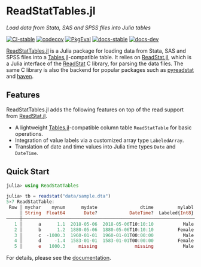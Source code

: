 # ReadStatTables.jl

*Load data from Stata, SAS and SPSS files into Julia tables*

[![CI-stable][CI-stable-img]][CI-stable-url]
[![codecov][codecov-img]][codecov-url]
[![PkgEval][pkgeval-img]][pkgeval-url]
[![docs-stable][docs-stable-img]][docs-stable-url]
[![docs-dev][docs-dev-img]][docs-dev-url]

[CI-stable-img]: https://github.com/junyuan-chen/ReadstatTables.jl/workflows/CI-stable/badge.svg
[CI-stable-url]: https://github.com/junyuan-chen/ReadstatTables.jl/actions?query=workflow%3ACI-stable

[codecov-img]: https://codecov.io/gh/junyuan-chen/ReadstatTables.jl/branch/main/graph/badge.svg
[codecov-url]: https://codecov.io/gh/junyuan-chen/ReadstatTables.jl

[pkgeval-img]: https://juliaci.github.io/NanosoldierReports/pkgeval_badges/R/ReadstatTables.svg
[pkgeval-url]: https://juliaci.github.io/NanosoldierReports/pkgeval_badges/R/ReadstatTables.html

[docs-stable-img]: https://img.shields.io/badge/docs-stable-blue.svg
[docs-stable-url]: https://junyuan-chen.github.io/ReadStatTables.jl/stable/

[docs-dev-img]: https://img.shields.io/badge/docs-dev-blue.svg
[docs-dev-url]: https://junyuan-chen.github.io/ReadStatTables.jl/dev/

[ReadStatTables.jl](https://github.com/junyuan-chen/ReadStatTables.jl)
is a Julia package for loading data from Stata, SAS and SPSS files into
a [Tables.jl](https://github.com/JuliaData/Tables.jl)-compatible table.
It relies on [ReadStat.jl](https://github.com/queryverse/ReadStat.jl),
which is a Julia interface of the
[ReadStat](https://github.com/WizardMac/ReadStat) C library,
for parsing the data files.
The same C library is also the backend
for popular packages such as [pyreadstat](https://github.com/Roche/pyreadstat)
and [haven](https://github.com/tidyverse/haven).

## Features

ReadStatTables.jl adds the following features on top of the read support
from [ReadStat.jl](https://github.com/queryverse/ReadStat.jl).

- A lightweight [Tables.jl](https://github.com/JuliaData/Tables.jl)-compatible column table `ReadStatTable` for basic operations.
- Integration of value labels via a customized array type `LabeledArray`.
- Translation of date and time values into Julia time types `Date` and `DateTime`.

## Quick Start

```julia
julia> using ReadStatTables

julia> tb = readstat("data/sample.dta")
5×7 ReadStatTable:
 Row │ mychar    mynum      mydate                dtime         mylabl           myord               mytime 
     │ String  Float64       Date?            DateTime?  Labeled{Int8}  Labeled{Int8?}             DateTime 
─────┼──────────────────────────────────────────────────────────────────────────────────────────────────────
   1 │      a      1.1  2018-05-06  2018-05-06T10:10:10           Male             low  1960-01-01T10:10:10
   2 │      b      1.2  1880-05-06  1880-05-06T10:10:10         Female          medium  1960-01-01T23:10:10
   3 │      c  -1000.3  1960-01-01  1960-01-01T00:00:00           Male            high  1960-01-01T00:00:00
   4 │      d     -1.4  1583-01-01  1583-01-01T00:00:00         Female             low  1960-01-01T16:10:10
   5 │      e   1000.3     missing              missing           Male         missing  2000-01-01T00:00:00
```

For details, please see the [documentation][docs-stable-url].
